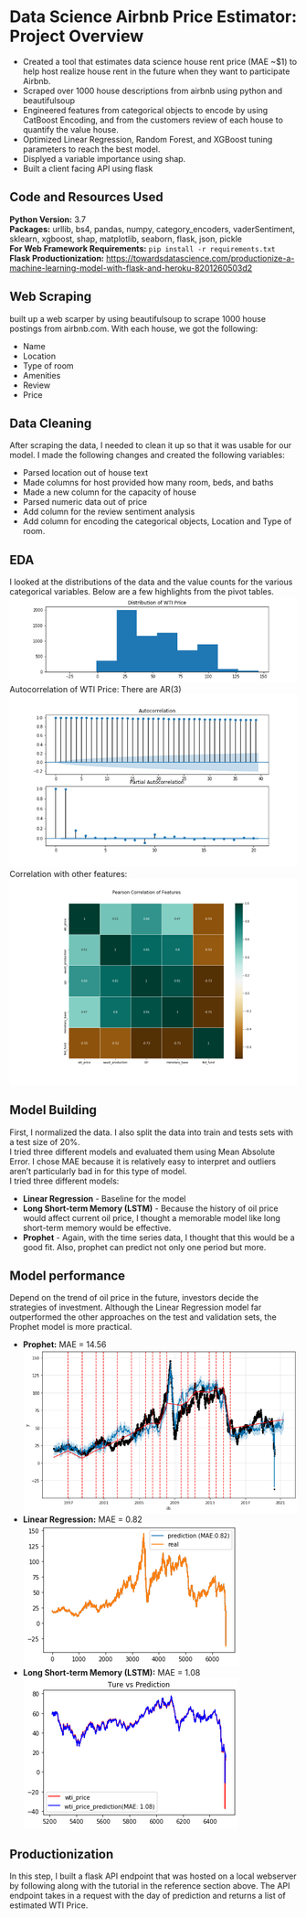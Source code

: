 # Data Science Airbnb Price Estimator: Project Overview
* Created a tool that estimates data science house rent price (MAE ~$1) to help host realize house rent in the future when they want to participate Airbnb.
* Scraped over 1000 house descriptions from airbnb using python and beautifulsoup
* Engineered features from categorical objects to encode by using CatBoost Encoding, and from the customers review of each house to quantify the value house.
* Optimized Linear Regression, Random Forest, and XGBoost tuning parameters to reach the best model.
* Displyed a variable importance using shap.
* Built a client facing API using flask

## Code and Resources Used
**Python Version:** 3.7  
**Packages:** urllib, bs4, pandas, numpy, category_encoders, vaderSentiment, sklearn, xgboost, shap, matplotlib, seaborn, flask, json, pickle  
**For Web Framework Requirements:** `pip install -r requirements.txt`    
**Flask Productionization:** https://towardsdatascience.com/productionize-a-machine-learning-model-with-flask-and-heroku-8201260503d2  

## Web Scraping
built up a web scarper by using beautifulsoup to scrape 1000 house postings from airbnb.com. With each house, we got the following:
* Name
* Location
* Type of room
* Amenities
* Review
* Price

## Data Cleaning
After scraping the data, I needed to clean it up so that it was usable for our model. I made the following changes and created the following variables:
* Parsed location out of house text
* Made columns for host provided how many room, beds, and baths
* Made a new column for the capacity of house 
* Parsed numeric data out of price
* Add column for the review sentiment analysis
* Add column for encoding the categorical objects, Location and Type of room.  

## EDA
I looked at the distributions of the data and the value counts for the various categorical variables. Below are a few highlights from the pivot tables.
![alt text](https://github.com/ILing82816/ds_oil_price_proj/blob/master/Figure/distribution_wti_price.png "distribution")  
Autocorrelation of WTI Price: There are AR(3)
![alt text](https://github.com/ILing82816/ds_oil_price_proj/blob/master/Figure/ACF_PACF.png "ACF")  
Correlation with other features:
![alt text](https://github.com/ILing82816/ds_oil_price_proj/blob/master/Figure/Features_corr.png "correlation")  

## Model Building
First, I normalized the data. I also split the data into train and tests sets with a test size of 20%.  
I tried three different models and evaluated them using Mean Absolute Error. I chose MAE because it is relatively easy to interpret and outliers aren’t particularly bad in for this type of model.  
I tried three different models:  
* **Linear Regression** - Baseline for the model
* **Long Short-term Memory (LSTM)** - Because the history of oil price would affect current oil price, I thought a memorable model like long short-term memory would be effective.
* **Prophet** - Again, with the time series data, I thought that this would be a good fit. Also, prophet can predict not only one period but more.   

## Model performance
Depend on the trend of oil price in the future, investors decide the strategies of investment. Although the Linear Regression model far outperformed the other approaches on the test and validation sets, the Prophet model is more practical.
* **Prophet:** MAE = 14.56   
![alt text](https://github.com/ILing82816/ds_oil_price_proj/blob/master/Figure/prediction_prophet.png "prophet")   
* **Linear Regression:** MAE = 0.82  
![alt text](https://github.com/ILing82816/ds_oil_price_proj/blob/master/Figure/prediction_linear.png "linear")  
* **Long Short-term Memory (LSTM):** MAE = 1.08  
![alt text](https://github.com/ILing82816/ds_oil_price_proj/blob/master/Figure/prediction_LSTM.png "LSTM")

## Productionization
In this step, I built a flask API endpoint that was hosted on a local webserver by following along with the tutorial in the reference section above. The API endpoint takes in a request with the day of prediction and returns a list of estimated WTI Price.
